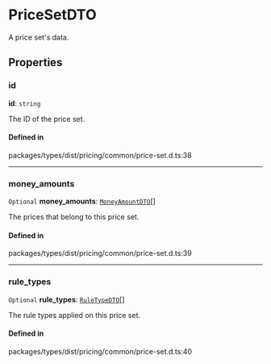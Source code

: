 # PriceSetDTO

A price set's data.

## Properties

### id

 **id**: `string`

The ID of the price set.

#### Defined in

packages/types/dist/pricing/common/price-set.d.ts:38

___

### money\_amounts

 `Optional` **money\_amounts**: [`MoneyAmountDTO`](MoneyAmountDTO.md)[]

The prices that belong to this price set.

#### Defined in

packages/types/dist/pricing/common/price-set.d.ts:39

___

### rule\_types

 `Optional` **rule\_types**: [`RuleTypeDTO`](RuleTypeDTO.md)[]

The rule types applied on this price set.

#### Defined in

packages/types/dist/pricing/common/price-set.d.ts:40
